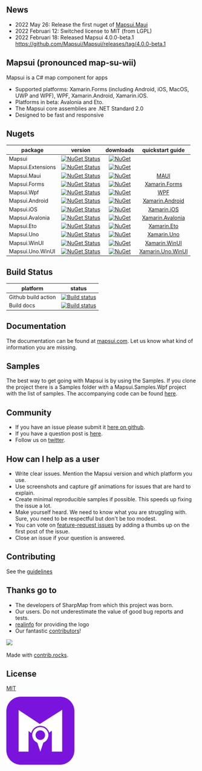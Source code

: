 ## News
- 2022 May 26: Release the first nuget of [Mapsui.Maui](https://www.nuget.org/packages/Mapsui.Maui)
- 2022 Februari 12: Switched license to MIT (from LGPL)  
- 2022 Februari 18: Released Mapsui 4.0.0-beta.1 https://github.com/Mapsui/Mapsui/releases/tag/4.0.0-beta.1

## Mapsui (pronounced map-su-wii)

Mapsui is a C# map component for apps

- Supported platforms: Xamarin.Forms (including Android, iOS, MacOS, UWP and WPF), WPF, Xamarin.Android, Xamarin.iOS.
- Platforms in beta: Avalonia and Eto.
- The Mapsui core assemblies are .NET Standard 2.0
- Designed to be fast and responsive

## Nugets

| package           |                                                                version                                                                |                                                      downloads                                                      | quickstart guide |
|-------------------|:-------------------------------------------------------------------------------------------------------------------------------------:|:-------------------------------------------------------------------------------------------------------------------:|:-------------:|
| Mapsui            |            [![NuGet Status](https://img.shields.io/nuget/v/Mapsui.svg?style=flat)](https://www.nuget.org/packages/Mapsui/)            |            [![NuGet](https://img.shields.io/nuget/dt/Mapsui.svg)](https://www.nuget.org/packages/Mapsui)            | |
 | Mapsui.Extensions | [![NuGet Status](https://img.shields.io/nuget/v/Mapsui.Extensions.svg?style=flat)](https://www.nuget.org/packages/Mapsui.Extensions/) | [![NuGet](https://img.shields.io/nuget/dt/Mapsui.Extensions.svg)](https://www.nuget.org/packages/Mapsui.Extensions) | |
| Mapsui.Maui       |       [![NuGet Status](https://img.shields.io/nuget/v/Mapsui.Maui.svg?style=flat)](https://www.nuget.org/packages/Mapsui.Maui/)       |       [![NuGet](https://img.shields.io/nuget/dt/Mapsui.Maui.svg)](https://www.nuget.org/packages/Mapsui.Maui)       | [MAUI](https://mapsui.com/documentation/getting-started-maui.html) |
| Mapsui.Forms      |      [![NuGet Status](https://img.shields.io/nuget/v/Mapsui.Forms.svg?style=flat)](https://www.nuget.org/packages/Mapsui.Forms/)      |      [![NuGet](https://img.shields.io/nuget/dt/Mapsui.Forms.svg)](https://www.nuget.org/packages/Mapsui.Forms)      | [Xamarin.Forms](https://mapsui.com/documentation/getting-started-xamarin-forms.html) |
| Mapsui.Wpf        |        [![NuGet Status](https://img.shields.io/nuget/v/Mapsui.Wpf.svg?style=flat)](https://www.nuget.org/packages/Mapsui.Wpf/)        |        [![NuGet](https://img.shields.io/nuget/dt/Mapsui.Wpf.svg)](https://www.nuget.org/packages/Mapsui.Wpf)        | [WPF](https://mapsui.com/documentation/getting-started-wpf.html) |
| Mapsui.Android    |    [![NuGet Status](https://img.shields.io/nuget/v/Mapsui.Android.svg?style=flat)](https://www.nuget.org/packages/Mapsui.Android/)    |    [![NuGet](https://img.shields.io/nuget/dt/Mapsui.Android.svg)](https://www.nuget.org/packages/Mapsui.Android)    | [Xamarin.Android](https://mapsui.com/documentation/getting-started-android.html) |
| Mapsui.iOS        |        [![NuGet Status](https://img.shields.io/nuget/v/Mapsui.iOS.svg?style=flat)](https://www.nuget.org/packages/Mapsui.iOS/)        |        [![NuGet](https://img.shields.io/nuget/dt/Mapsui.iOS.svg)](https://www.nuget.org/packages/Mapsui.iOS)        | [Xamarin.iOS](https://mapsui.com/documentation/getting-started-ios.html) |
| Mapsui.Avalonia   |   [![NuGet Status](https://img.shields.io/nuget/v/Mapsui.Avalonia.svg?style=flat)](https://www.nuget.org/packages/Mapsui.Avalonia/)   |   [![NuGet](https://img.shields.io/nuget/dt/Mapsui.Avalonia.svg)](https://www.nuget.org/packages/Mapsui.Avalonia)   | [Xamarin.Avalonia](https://mapsui.com/documentation/getting-started-avalonia.html) |
| Mapsui.Eto        |        [![NuGet Status](https://img.shields.io/nuget/v/Mapsui.Eto.svg?style=flat)](https://www.nuget.org/packages/Mapsui.Eto/)        |        [![NuGet](https://img.shields.io/nuget/dt/Mapsui.Eto.svg)](https://www.nuget.org/packages/Mapsui.Eto)        | [Xamarin.Eto](https://mapsui.com/documentation/getting-started-eto.html) |
| Mapsui.Uno        |        [![NuGet Status](https://img.shields.io/nuget/v/Mapsui.Uno.svg?style=flat)](https://www.nuget.org/packages/Mapsui.Uno/)        |        [![NuGet](https://img.shields.io/nuget/dt/Mapsui.Uno.svg)](https://www.nuget.org/packages/Mapsui.Uno)        | [Xamarin.Uno](https://mapsui.com/documentation/getting-started-uno.html) |
| Mapsui.WinUI      |      [![NuGet Status](https://img.shields.io/nuget/v/Mapsui.WinUI.svg?style=flat)](https://www.nuget.org/packages/Mapsui.WinUI/)      |      [![NuGet](https://img.shields.io/nuget/dt/Mapsui.WinUI.svg)](https://www.nuget.org/packages/Mapsui.WinUI)      | [Xamarin.WinUI](https://mapsui.com/documentation/getting-started-winui.html) |
| Mapsui.Uno.WinUI  |  [![NuGet Status](https://img.shields.io/nuget/v/Mapsui.Uno.WinUI.svg?style=flat)](https://www.nuget.org/packages/Mapsui.Uno.WinUI/)  |  [![NuGet](https://img.shields.io/nuget/dt/Mapsui.Uno.WinUI.svg)](https://www.nuget.org/packages/Mapsui.Uno.WinUI)  | [Xamarin.Uno.WinUI](https://mapsui.com/documentation/getting-started-uno-winui.html) |

## Build Status
| platform | status |
| ------------- |:-------------:|
| Github build action | [![Build status](https://github.com/mapsui/mapsui/actions/workflows/dotnet.yml/badge.svg)](https://github.com/Mapsui/Mapsui/actions/workflows/dotnet.yml?query=branch%3Amaster) |
| Build docs | [![Build status](https://ci.appveyor.com/api/projects/status/c8hcfeoafmf51gin/branch/master?svg=true)](https://ci.appveyor.com/project/pauldendulk/mapsui-373p1/branch/master) |

## Documentation
The documentation can be found at [mapsui.com](https://mapsui.com). Let us know what kind of information you are missing.

## Samples
The best way to get going with Mapsui is by using the Samples. If you clone the project there is a Samples folder with a Mapsui.Samples.Wpf project with the list of samples. The accompanying code can be found [here](https://github.com/Mapsui/Mapsui/tree/master/Samples/Mapsui.Samples.Common/Maps).

## Community
- If you have an issue please submit it [here on github](https://github.com/mapsui/Mapsui/issues).
- If you have a question post is [here](https://github.com/Mapsui/Mapsui/discussions).
- Follow us on [twitter](https://twitter.com/mapsui).

## How can I help as a user
- Write clear issues. Mention the Mapsui version and which platform you use.
- Use screenshots and capture gif animations for issues that are hard to explain.
- Create minimal reproducible samples if possible. This speeds up fixing the issue a lot.
- Make yourself heard. We need to know what you are struggling with. Sure, you need to be respectful but don't be too modest.
- You can vote on [feature-request issues](https://github.com/Mapsui/Mapsui/issues?q=is%3Aopen+label%3Afeature-request+sort%3Areactions-%2B1-desc) by adding a thumbs up on the first post of the issue.
- Close an issue if your question is answered.

## Contributing
See the [guidelines](http://mapsui.com/documentation/contributors-guidelines.html)

## Thanks go to
- The developers of SharpMap from which this project was born.
- Our users. Do not underestimate the value of good bug reports and tests.
- [realinfo](https://github.com/reallinfo) for providing the logo
- Our fantastic [contributors](https://github.com/Mapsui/Mapsui/graphs/contributors)!
<a href="https://github.com/mapsui/mapsui/graphs/contributors">
  <img src="https://contrib.rocks/image?repo=mapsui/mapsui" />
</a>

Made with [contrib.rocks](https://contrib.rocks).

## License

[MIT](LICENSE)

[<p align="left"><img src="logo/png/icon.png" alt="Mapsui" height="180px"></p>](https://mapsui.com)

